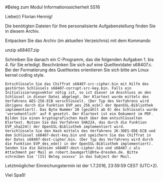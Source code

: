 #Beleg zum Modul Informationssicherheit SS16

Liebe(r) Florian Hennig!

Die benötigten Dateien für Ihre personalisierte Aufgabenstellung finden Sie in diesem Archiv.

Entpacken Sie das Archiv (im aktuellen Verzeichnis) mit dem Kommando

unzip s68407.zip

Schreiben Sie danach ein C-Programm, das die folgenden Aufgaben 1. bis 4. für Sie erledigt. Beschränken Sie sich auf eine Quelltextdatei s68407.c. Bei der Formatierung des Quelltextes orientieren Sie sich bitte am Linux kernel coding style.

    Entschlüsseln Sie das Chiffrat s68407-src-cipher.bin mit Hilfe des gestörten Schlüssels s68407-corrupt-src-key.bin. Falls ein Initialisierungsvektor nötig ist, so ist dieser im Anschluss an den Schlüssel in dieser Datei abgelegt. Der Klartext wurde mittels des Verfahrens AES-256-ECB verschlüsselt. (Der Typ des Verfahrens wird übrigens durch die Funktion EVP_aes_256_ecb() der OpenSSL-Bibliothek implementiert). Das Byte Nummer 30 (gezählt ab 0) des Schlüssels wurde 'versehentlich' auf 0 gesetzt. Der Klartext ist ein Dokument im PDF.
    Bilden Sie einen kryptografischen Hash über dem entschlüsselten Klartext. Nutzen Sie das Verfahren SHA224, das durch die Funktion EVP_sha224() der OpenSSL-Bibliothek implementiert wird.
    Verschlüsseln Sie den Hash mittels des Verfahrens 2K-3DES-EDE-ECB und dem Schlüssel s68407-dest-key.bin und speichern Sie das Chiffrat in der Datei s68407-dest-cipher.bin. (Der Typ des Verfahrens wird durch die Funktion EVP_des_ede() in der OpenSSL-Bibliothek implementiert).
    Senden Sie die Dateien s68407-dest-cipher.bin und s68407.c als Attachment per Mail an robert.baumgartl@htw-dresden.de. Bitte schreiben Sie '[IS] Beleg sxxxxx' in das Subject der Mail.

Letztmöglicher Einreichungstermin ist der 1.7.2016, 23:59:59 CEST (UTC+2).

Viel Spaß!
